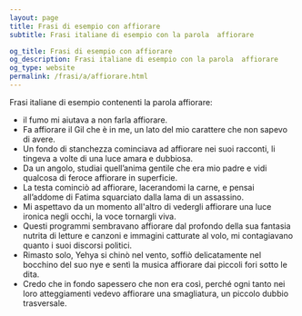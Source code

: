 ```yaml
---
layout: page
title: Frasi di esempio con affiorare 
subtitle: Frasi italiane di esempio con la parola  affiorare

og_title: Frasi di esempio con affiorare 
og_description: Frasi italiane di esempio con la parola  affiorare
og_type: website
permalink: /frasi/a/affiorare.html
---
```


Frasi italiane di esempio contenenti la parola affiorare:


- il fumo mi aiutava a non farla affiorare.
- Fa affiorare il Gil che è in me, un lato del mio carattere che non sapevo di avere.
- Un fondo di stanchezza cominciava ad affiorare nei suoi racconti, li tingeva a volte di una luce amara e dubbiosa.
- Da un angolo, studiai quell’anima gentile che era mio padre e vidi qualcosa di feroce affiorare in superficie.
- La testa cominciò ad affiorare, lacerandomi la carne, e pensai all’addome di Fatima squarciato dalla lama di un assassino.
- Mi aspettavo da un momento all'altro di vedergli affiorare una luce ironica negli occhi, la voce tornargli viva.
- Questi programmi sembravano affiorare dal profondo della sua fantasia nutrita di letture e canzoni e immagini catturate al volo, mi contagiavano quanto i suoi discorsi politici.
- Rimasto solo, Yehya si chinò nel vento, soffiò delicatamente nel bocchino del suo nye e sentì la musica affiorare dai piccoli fori sotto le dita.
- Credo che in fondo sapessero che non era così, perché ogni tanto nei loro atteggiamenti vedevo affiorare una smagliatura, un piccolo dubbio trasversale.
